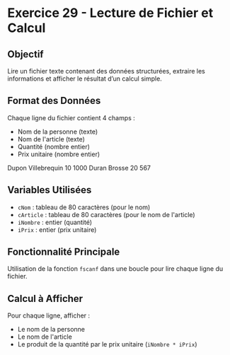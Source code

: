 # Exercice 29 - Lecture de Fichier et Calcul

## Objectif

Lire un fichier texte contenant des données structurées, extraire les informations et afficher le résultat d’un calcul simple.

## Format des Données

Chaque ligne du fichier contient 4 champs :
- Nom de la personne (texte)
- Nom de l'article (texte)
- Quantité (nombre entier)
- Prix unitaire (nombre entier)

Dupon Villebrequin 10 1000
Duran Brosse 20 567


## Variables Utilisées

- `cNom` : tableau de 80 caractères (pour le nom)
- `cArticle` : tableau de 80 caractères (pour le nom de l'article)
- `iNombre` : entier (quantité)
- `iPrix` : entier (prix unitaire)

## Fonctionnalité Principale

Utilisation de la fonction `fscanf` dans une boucle pour lire chaque ligne du fichier.

## Calcul à Afficher

Pour chaque ligne, afficher :
- Le nom de la personne
- Le nom de l'article
- Le produit de la quantité par le prix unitaire (`iNombre * iPrix`)
